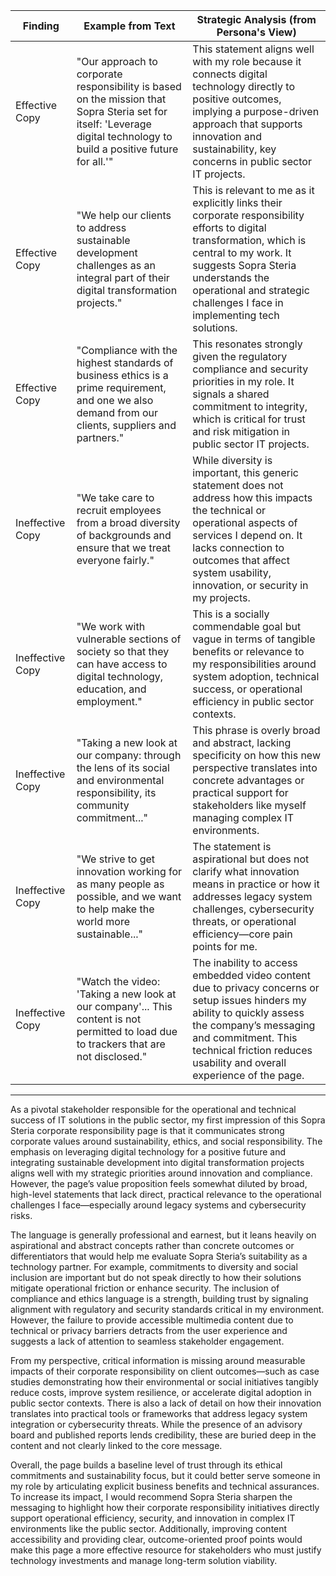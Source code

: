 | Finding          | Example from Text                                                                                                                  | Strategic Analysis (from Persona's View)                                                                                                                                                                                                                             |
| ---------------- | --------------------------------------------------------------------------------------------------------------------------------- | --------------------------------------------------------------------------------------------------------------------------------------------------------------------------------------------------------------------------------------------------------------------- |
| Effective Copy   | "Our approach to corporate responsibility is based on the mission that Sopra Steria set for itself: 'Leverage digital technology to build a positive future for all.'" | This statement aligns well with my role because it connects digital technology directly to positive outcomes, implying a purpose-driven approach that supports innovation and sustainability, key concerns in public sector IT projects.                              |
| Effective Copy   | "We help our clients to address sustainable development challenges as an integral part of their digital transformation projects." | This is relevant to me as it explicitly links their corporate responsibility efforts to digital transformation, which is central to my work. It suggests Sopra Steria understands the operational and strategic challenges I face in implementing tech solutions.       |
| Effective Copy   | "Compliance with the highest standards of business ethics is a prime requirement, and one we also demand from our clients, suppliers and partners." | This resonates strongly given the regulatory compliance and security priorities in my role. It signals a shared commitment to integrity, which is critical for trust and risk mitigation in public sector IT projects.                                                     |
| Ineffective Copy | "We take care to recruit employees from a broad diversity of backgrounds and ensure that we treat everyone fairly."               | While diversity is important, this generic statement does not address how this impacts the technical or operational aspects of services I depend on. It lacks connection to outcomes that affect system usability, innovation, or security in my projects.                  |
| Ineffective Copy | "We work with vulnerable sections of society so that they can have access to digital technology, education, and employment."      | This is a socially commendable goal but vague in terms of tangible benefits or relevance to my responsibilities around system adoption, technical success, or operational efficiency in public sector contexts.                                                           |
| Ineffective Copy | "Taking a new look at our company: through the lens of its social and environmental responsibility, its community commitment..."  | This phrase is overly broad and abstract, lacking specificity on how this new perspective translates into concrete advantages or practical support for stakeholders like myself managing complex IT environments.                                                           |
| Ineffective Copy | "We strive to get innovation working for as many people as possible, and we want to help make the world more sustainable..."       | The statement is aspirational but does not clarify what innovation means in practice or how it addresses legacy system challenges, cybersecurity threats, or operational efficiency—core pain points for me.                                                              |
| Ineffective Copy | "Watch the video: 'Taking a new look at our company'... This content is not permitted to load due to trackers that are not disclosed." | The inability to access embedded video content due to privacy concerns or setup issues hinders my ability to quickly assess the company’s messaging and commitment. This technical friction reduces usability and overall experience of the page.                         |

---

As a pivotal stakeholder responsible for the operational and technical success of IT solutions in the public sector, my first impression of this Sopra Steria corporate responsibility page is that it communicates strong corporate values around sustainability, ethics, and social responsibility. The emphasis on leveraging digital technology for a positive future and integrating sustainable development into digital transformation projects aligns well with my strategic priorities around innovation and compliance. However, the page’s value proposition feels somewhat diluted by broad, high-level statements that lack direct, practical relevance to the operational challenges I face—especially around legacy systems and cybersecurity risks.

The language is generally professional and earnest, but it leans heavily on aspirational and abstract concepts rather than concrete outcomes or differentiators that would help me evaluate Sopra Steria’s suitability as a technology partner. For example, commitments to diversity and social inclusion are important but do not speak directly to how their solutions mitigate operational friction or enhance security. The inclusion of compliance and ethics language is a strength, building trust by signaling alignment with regulatory and security standards critical in my environment. However, the failure to provide accessible multimedia content due to technical or privacy barriers detracts from the user experience and suggests a lack of attention to seamless stakeholder engagement.

From my perspective, critical information is missing around measurable impacts of their corporate responsibility on client outcomes—such as case studies demonstrating how their environmental or social initiatives tangibly reduce costs, improve system resilience, or accelerate digital adoption in public sector contexts. There is also a lack of detail on how their innovation translates into practical tools or frameworks that address legacy system integration or cybersecurity threats. While the presence of an advisory board and published reports lends credibility, these are buried deep in the content and not clearly linked to the core message.

Overall, the page builds a baseline level of trust through its ethical commitments and sustainability focus, but it could better serve someone in my role by articulating explicit business benefits and technical assurances. To increase its impact, I would recommend Sopra Steria sharpen the messaging to highlight how their corporate responsibility initiatives directly support operational efficiency, security, and innovation in complex IT environments like the public sector. Additionally, improving content accessibility and providing clear, outcome-oriented proof points would make this page a more effective resource for stakeholders who must justify technology investments and manage long-term solution viability.